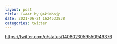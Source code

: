 ```yaml
--- 
layout: post 
title: Tweet by @akimbojp 
date: 2021-06-24 1624533838 
categories: twitter 
--- 
```

https://twitter.com/o/status/1408023059550949376
